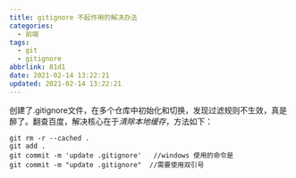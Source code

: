 ```yaml
---
title: gitignore 不起作用的解决办法
categories:
  - 前端
tags:
  - git
  - gitignore
abbrlink: 81d1
date: 2021-02-14 13:22:21
updated: 2021-02-14 13:22:21
---
```


创建了.gitignore文件，在多个仓库中初始化和切换，发现过滤规则不生效，真是醉了。翻查百度，解决核心在于*清除本地缓存*，方法如下：

```
git rm -r --cached .
git add .
git commit -m 'update .gitignore'   //windows 使用的命令是  
git commit -m "update .gitignore"  //需要使用双引号
```
